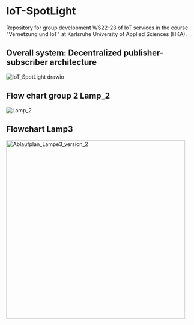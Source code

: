 # IoT-SpotLight
Repository for group development WS22-23 of IoT services in the course "Vernetzung und IoT" at Karlsruhe University of Applied Sciences (HKA). 

## Overall system: Decentralized publisher-subscriber architecture
![IoT_SpotLight drawio](https://user-images.githubusercontent.com/118208964/207103472-0074576a-608e-4b71-9949-1257d9cf66d8.png)

## Flow chart group 2 Lamp_2
![Lamp_2](https://user-images.githubusercontent.com/118208511/207111874-1f17f8c7-acce-43b1-87f3-e7db21e399a6.png)

## Flowchart Lamp3
<img width="476" alt="Ablaufplan_Lampe3_version_2" src="https://user-images.githubusercontent.com/118208717/207116635-eef56ab7-d868-43a7-a5f2-107e4cd12c2b.png">
